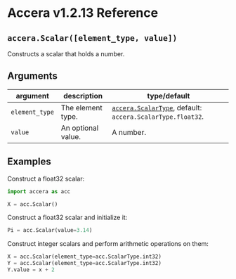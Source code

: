 [//]: # (Project: Accera)
[//]: # (Version: v1.2.13)

# Accera v1.2.13 Reference

## `accera.Scalar([element_type, value])`
Constructs a scalar that holds a number.

## Arguments

argument | description | type/default
--- | --- | ---
`element_type` | The element type. | [`accera.ScalarType`](<../../enumerations/ScalarType.md>), default: `accera.ScalarType.float32`.
`value` | An optional value. | A number.

## Examples

Construct a float32 scalar:
```python
import accera as acc

X = acc.Scalar()
```

Construct a float32 scalar and initialize it:
```python
Pi = acc.Scalar(value=3.14)
```

Construct integer scalars and perform arithmetic operations on them:
```python
X = acc.Scalar(element_type=acc.ScalarType.int32)
Y = acc.Scalar(element_type=acc.ScalarType.int32)
Y.value = x + 2
```

<div style="page-break-after: always;"></div>


